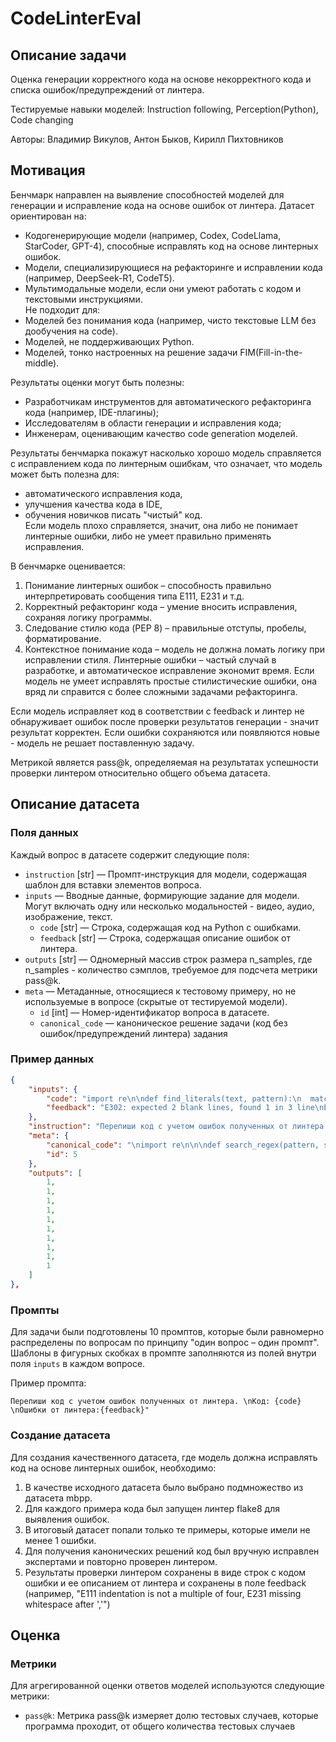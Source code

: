 # CodeLinterEval


## Описание задачи

Оценка генерации корректного кода на основе некорректного кода и списка ошибок/предупреждений от линтера.

Тестируемые навыки моделей: Instruction following, Perception(Python), Code changing

Авторы: Владимир Викулов, Антон Быков, Кирилл Пихтовников


## Мотивация

Бенчмарк направлен на выявление способностей моделей для генерации и исправление кода на основе ошибок от линтера.
Датасет ориентирован на:  
- Кодогенерирующие модели (например, Codex, CodeLlama, StarCoder, GPT-4), способные исправлять код на основе линтерных ошибок.  
- Модели, специализирующиеся на рефакторинге и исправлении кода (например, DeepSeek-R1, CodeT5).
- Мультимодальные модели, если они умеют работать с кодом и текстовыми инструкциями.  
Не подходит для:  
- Моделей без понимания кода (например, чисто текстовые LLM без дообучения на code).  
- Моделей, не поддерживающих Python.  
- Моделей, тонко настроенных на решение задачи FIM(Fill-in-the-middle).

Результаты оценки могут быть полезны:  
- Разработчикам инструментов для автоматического рефакторинга кода (например, IDE-плагины);  
- Исследователям в области генерации и исправления кода;  
- Инженерам, оценивающим качество code generation моделей.  

Результаты бенчмарка покажут насколько хорошо модель справляется с исправлением кода по линтерным ошибкам, что означает, что модель 
может быть полезна для:  
  - автоматического исправления кода,  
  - улучшения качества кода в IDE,  
  - обучения новичков писать "чистый" код.  
Если модель плохо справляется, значит, она либо не понимает линтерные ошибки, либо не умеет правильно применять исправления. 

В бенчмарке оценивается:  
1. Понимание линтерных ошибок – способность правильно интерпретировать сообщения типа E111, E231 и т.д.  
2. Корректный рефакторинг кода – умение вносить исправления, сохраняя логику программы.  
3. Следование стилю кода (PEP 8) – правильные отступы, пробелы, форматирование.  
4. Контекстное понимание кода – модель не должна ломать логику при исправлении стиля.
Линтерные ошибки – частый случай в разработке, и автоматическое исправление экономит время.
Если модель не умеет исправлять простые стилистические ошибки, она вряд ли справится с более сложными задачами рефакторинга.  

Если модель исправляет код в соответствии с feedback и линтер не обнаруживает ошибок после проверки результатов генерации - значит результат корректен.
Если ошибки сохраняются или появляются новые - модель не решает поставленную задачу.

Метрикой является pass@k, определяемая на результатах успешности проверки линтером относительно общего объема датасета.


## Описание датасета

### Поля данных

Каждый вопрос в датасете содержит следующие поля:

- `instruction` [str] — Промпт-инструкция для модели, содержащая шаблон для вставки элементов вопроса.
- `inputs` — Вводные данные, формирующие задание для модели. Могут включать одну или несколько модальностей - видео, аудио, изображение, текст.
    - `code` [str] — Строка, содержащая код на Python с ошибками.
    - `feedback` [str] — Строка, содержащая описание ошибок от линтера.
- `outputs` [str] — Одномерный массив строк размера n_samples, где n_samples - количество сэмплов, требуемое для подсчета метрики pass@k.
- `meta` — Метаданные, относящиеся к тестовому примеру, но не используемые в вопросе (скрытые от тестируемой модели).
    - `id` [int] — Номер-идентификатор вопроса в датасете.
    - `canonical_code` — каноническое решение задачи (код без ошибок/предупреждений линтера) задания

### Пример данных

```json
{
	"inputs": {
		"code": "import re\n\ndef find_literals(text, pattern):\n  match = re.search(pattern, text)\n  s = match.start()\n  e = match.end()\n  return (match.re.pattern, s, e)",
		"feedback": "E302: expected 2 blank lines, found 1 in 3 line\nE111: indentation is not a multiple of 4 in 4 line\nE111: indentation is not a multiple of 4 in 5 line\nE111: indentation is not a multiple of 4 in 6 line\nE111: indentation is not a multiple of 4 in 7 line\nW292: no newline at end of file in 7 line\n"
	},
	"instruction": "Перепиши код с учетом ошибок полученных от линтера. \nКод: {code} \nОшибки от линтера:{feedback}",
	"meta": {
		"canonical_code": "\nimport re\n\n\ndef search_regex(pattern, string):\n    match = re.search(pattern, string)\n    if match:\n        return match.group(), match.start(), match.end()\n    else:\n        return None\n",
		"id": 5
	},
	"outputs": [
		1,
		1,
		1,
		1,
		1,
		1,
		1,
		1,
		1,
		1
	]
},
```


### Промпты

Для задачи были подготовлены 10 промптов, которые были равномерно распределены по вопросам по принципу "один вопрос – один промпт". Шаблоны в фигурных скобках в промпте заполняются из полей внутри поля `inputs` в каждом вопросе.


Пример промпта:

```
Перепиши код с учетом ошибок полученных от линтера. \nКод: {code} \nОшибки от линтера:{feedback}"
```


### Создание датасета

Для создания качественного датасета, где модель должна исправлять код на основе линтерных ошибок, необходимо:  
1. В качестве исходного датасета было выбрано подмножество из датасета mbpp.  
2. Для каждого примера кода был запущен линтер flake8 для выявления ошибок.  
3. В итоговый датасет попали только те примеры, которые имели не менее 1 ошибки.
4. Для получения канонических решений код был вручную исправлен экспертами и повторно проверен линтером.  
5. Результаты проверки линтером сохранены в виде строк с кодом ошибки и ее описанием от линтера и сохранены в поле feedback (например, 
"E111 indentation is not a multiple of four, E231 missing whitespace after ','")


## Оценка


### Метрики

Для агрегированной оценки ответов моделей используются следующие метрики:

- `pass@k`: Метрика pass@k измеряет долю тестовых случаев, которые программа проходит, от общего количества тестовых случаев

